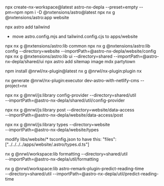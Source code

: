 npx create-nx-workspace@latest astro-nx-depla --preset=empty --pm=npm
npm i -D @nxtensions/astro@latest
npx nx g @nxtensions/astro:app website

npx astro add tailwind

- move astro.config.mjs and tailwind.config.cjs to apps/website

npx nx g @nxtensions/astro:lib common
npx nx g @nxtensions/astro:lib config --directory=website --importPath=@astro-nx-depla/website/config
npx nx g @nxtensions/astro:lib ui --directory=shared --importPath=@astro-nx-depla/shared/ui
npx astro add sitemap image mdx partytown

npm install @nrwl/nx-plugin@latest
nx g @nrwl/nx-plugin:plugin nx

nx generate @nrwl/nx-plugin:executor dev-astro-with-netlify-cms --project=nx

npx nx g @nrwl/js:library config-provider --directory=shared/util \
--importPath=@astro-nx-depla/shared/util/config-provider

npx nx g @nrwl/js:library post --directory=website/data-access \
--importPath=@astro-nx-depla/website/data-access/post

npx nx g @nrwl/js:library types --directory=website \
--importPath=@astro-nx-depla/website/types

modify libs/website/\* tsconfig.json to have this:
"files": ["../../../../apps/website/.astro/types.d.ts"]

nx g @nrwl/workspace:lib formatting --directory=shared/util \
--importPath=@astro-nx-depla/util/formatting

nx g @nrwl/workspace:lib astro-remark-plugin-predict-reading-time \
--directory=shared/util --importPath=@astro-nx-depla/util/predict-reading-time
